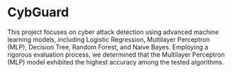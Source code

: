 # CybGuard
This project focuses on cyber attack detection using advanced machine learning models, including Logistic Regression, Multilayer Perceptron (MLP), Decision Tree, Random Forest, and Naive Bayes. Employing a rigorous evaluation process, we determined that the Multilayer Perceptron (MLP) model exhibited the highest accuracy among the tested algorithms.
